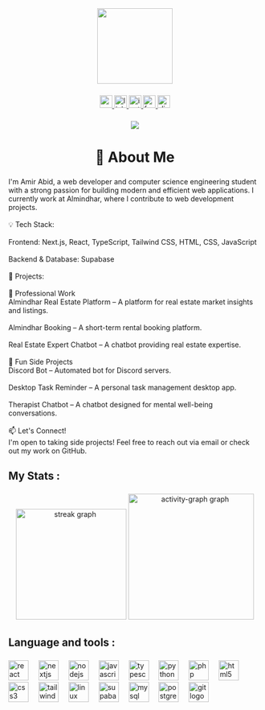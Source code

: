 <div align="center">
  <img height="150" src="https://media.giphy.com/media/cFdHXXm5GhJsc/giphy.gif?cid=790b7611yvppcvqdg386bb3y9pb37cdgwebz1c4oncg039hb&ep=v1_gifs_search&rid=giphy.gif&ct=g"  />
</div>

###

<div align="center" style="text-decoration:none">
  <a href="amirabid@gmail.com" target="_blank">
    <img src="https://img.shields.io/static/v1?message=Gmail&logo=gmail&label=&color=D14836&logoColor=white&labelColor=&style=for-the-badge" height="25" alt="gmail logo"  />
  </a>
  <a href="https://www.linkedin.com/in/amirabid/" target="_blank">
    <img src="https://img.shields.io/static/v1?message=LinkedIn&logo=linkedin&label=&color=0077B5&logoColor=white&labelColor=&style=for-the-badge" height="25" alt="linkedin logo"  />
  </a>
  <a href="https://www.instagram.com/amir___abid/" target="_blank">
    <img src="https://img.shields.io/static/v1?message=Instagram&logo=instagram&label=&color=E4405F&logoColor=white&labelColor=&style=for-the-badge" height="25" alt="instagram logo"  />
  </a>
  <a href="https://www.facebook.com/amiirabid/" target="_blank">
    <img src="https://img.shields.io/static/v1?message=Facebook&logo=facebook&label=&color=1877F2&logoColor=white&labelColor=&style=for-the-badge" height="25" alt="facebook logo"  />
  </a>
  <a href="amirabid_" target="_blank">
    <img src="https://img.shields.io/static/v1?message=Discord&logo=discord&label=&color=7289DA&logoColor=white&labelColor=&style=for-the-badge" height="25" alt="discord logo"  />
  </a>
</div>

###

<div align="center">
  <img src="https://visitor-badge.laobi.icu/badge?page_id=AmiirAbid.AmiirAbid&"  />
</div>

###

<h1 align="center">👋 About Me</h1>

###

<p align="left">I'm Amir Abid, a web developer and computer science engineering student with a strong passion for building modern and efficient web applications. I currently work at Almindhar, where I contribute to web development projects.<br><br>💡 Tech Stack:<br><br>Frontend: Next.js, React, TypeScript, Tailwind CSS, HTML, CSS, JavaScript<br><br>Backend & Database: Supabase<br><br>🚀 Projects:<br><br>🏢 Professional Work<br>Almindhar Real Estate Platform – A platform for real estate market insights and listings.<br><br>Almindhar Booking – A short-term rental booking platform.<br><br>Real Estate Expert Chatbot – A chatbot providing real estate expertise.<br><br>🎯 Fun Side Projects<br>Discord Bot – Automated bot for Discord servers.<br><br>Desktop Task Reminder – A personal task management desktop app.<br><br>Therapist Chatbot – A chatbot designed for mental well-being conversations.<br><br>📫 Let's Connect!<br>I'm open to taking side projects! Feel free to reach out via email or check out my work on GitHub.</p>

###

<h2 align="left">My Stats :</h2>

###

<div align="center">
  <img src="https://streak-stats.demolab.com?user=AmiirAbid&locale=en&mode=weekly&theme=tokyonight&hide_border=true&border_radius=5&date_format=j%20M%5B%20Y%5D&order=3" height="220" alt="streak graph"  />
  <img src="https://github-readme-activity-graph.vercel.app/graph?username=AmiirAbid&theme=tokyo-night&area=true&hide_border=true&radius=8" height="250" alt="activity-graph graph"  />
</div>

###

<h2 align="left">Language and tools :</h2>

###

<div align="left">
  <img src="https://skillicons.dev/icons?i=react" height="40" alt="react logo"  />
  <img width="12" />
  <img src="https://skillicons.dev/icons?i=nextjs" height="40" alt="nextjs logo"  />
  <img width="12" />
  <img src="https://skillicons.dev/icons?i=nodejs" height="40" alt="nodejs logo"  />
  <img width="12" />
  <img src="https://skillicons.dev/icons?i=js" height="40" alt="javascript logo"  />
  <img width="12" />
  <img src="https://skillicons.dev/icons?i=ts" height="40" alt="typescript logo"  />
  <img width="12" />
  <img src="https://skillicons.dev/icons?i=py" height="40" alt="python logo"  />
  <img width="12" />
  <img src="https://skillicons.dev/icons?i=php" height="40" alt="php logo"  />
  <img width="12" />
  <img src="https://skillicons.dev/icons?i=html" height="40" alt="html5 logo"  />
  <img width="12" />
  <img src="https://skillicons.dev/icons?i=css" height="40" alt="css3 logo"  />
  <img width="12" />
  <img src="https://skillicons.dev/icons?i=tailwind" height="40" alt="tailwindcss logo"  />
  <img width="12" />
  <img src="https://skillicons.dev/icons?i=linux" height="40" alt="linux logo"  />
  <img width="12" />
  <img src="https://skillicons.dev/icons?i=supabase" height="40" alt="supabase logo"  />
  <img width="12" />
  <img src="https://skillicons.dev/icons?i=mysql" height="40" alt="mysql logo"  />
  <img width="12" />
  <img src="https://skillicons.dev/icons?i=postgres" height="40" alt="postgresql logo"  />
  <img width="12" />
  <img src="https://skillicons.dev/icons?i=git" height="40" alt="git logo"  />
</div>

###

